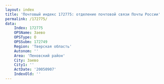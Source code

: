 ```yaml
---
layout: index
title: 'Почтовый индекс 172775: отделение почтовой связи Почты России'
permalink: /172775/
data:
    Index: 172775
    OPSName: Заево
    OPSType: О
    OPSSubm: 172749
    Region: 'Тверская область'
    Autonom: ''
    Area: 'Пеновский район'
    City: Заево
    City1: ''
    ActDate: '20050907'
    IndexOld: ''
---
```

